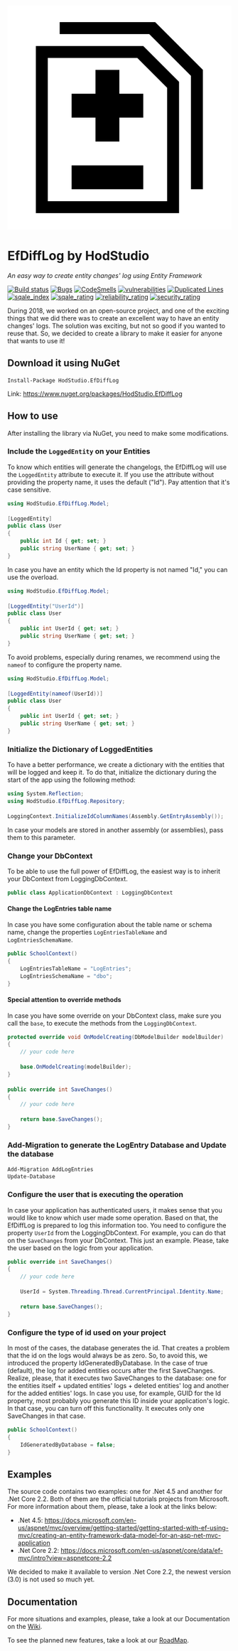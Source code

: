 ![EfDiffLog logo](https://github.com/HodStudio/EfDiffLog/blob/master/EfDiffLogIcon.png)

# EfDiffLog by HodStudio

_An easy way to create entity changes' log using Entity Framework_

[![Build status](https://ci.appveyor.com/api/projects/status/5b7jc1mjukl0v6vs?svg=true)](https://ci.appveyor.com/project/Cussa/efdifflog)
[![Bugs](https://sonarcloud.io/api/project_badges/measure?project=HodStudio.EfDiffLog&metric=bugs)](https://sonarqube.com/dashboard?id=HodStudio.EfDiffLog) [![CodeSmells](https://sonarcloud.io/api/project_badges/measure?project=HodStudio.EfDiffLog&metric=code_smells)](https://sonarqube.com/dashboard?id=HodStudio.EfDiffLog) [![vulnerabilities](https://sonarcloud.io/api/project_badges/measure?project=HodStudio.EfDiffLog&metric=vulnerabilities)](https://sonarqube.com/dashboard?id=HodStudio.EfDiffLog) [![Duplicated Lines](https://sonarcloud.io/api/project_badges/measure?project=HodStudio.EfDiffLog&metric=duplicated_lines_density)](https://sonarqube.com/dashboard?id=HodStudio.EfDiffLog) [![sqale_index](https://sonarcloud.io/api/project_badges/measure?project=HodStudio.EfDiffLog&metric=sqale_index)](https://sonarqube.com/dashboard?id=HodStudio.EfDiffLog) [![sqale_rating](https://sonarcloud.io/api/project_badges/measure?project=HodStudio.EfDiffLog&metric=sqale_rating)](https://sonarqube.com/dashboard?id=HodStudio.EfDiffLog) [![reliability_rating](https://sonarcloud.io/api/project_badges/measure?project=HodStudio.EfDiffLog&metric=reliability_rating)](https://sonarqube.com/dashboard?id=HodStudio.EfDiffLog) [![security_rating](https://sonarcloud.io/api/project_badges/measure?project=HodStudio.EfDiffLog&metric=security_rating)](https://sonarqube.com/dashboard?id=HodStudio.EfDiffLog) 

During 2018, we worked on an open-source project, and one of the exciting things that we did there was to create an excellent way to have an entity changes' logs. The solution was exciting, but not so good if you wanted to reuse that. So, we decided to create a library to make it easier for anyone that wants to use it!

## Download it using NuGet
```
Install-Package HodStudio.EfDiffLog
```
Link: https://www.nuget.org/packages/HodStudio.EfDiffLog

## How to use
After installing the library via NuGet, you need to make some modifications.

### Include the `LoggedEntity` on your Entities
To know which entities will generate the changelogs, the EfDiffLog will use the `LoggedEntity` attribute to execute it.
If you use the attribute without providing the property name, it uses the default ("Id"). Pay attention that it's case sensitive.
```cs
using HodStudio.EfDiffLog.Model;

[LoggedEntity]
public class User
{
    public int Id { get; set; }
    public string UserName { get; set; }
}
```

In case you have an entity which the Id property is not named "Id," you can use the overload.
```cs
using HodStudio.EfDiffLog.Model;

[LoggedEntity("UserId")]
public class User
{
    public int UserId { get; set; }
    public string UserName { get; set; }
}
```

To avoid problems, especially during renames, we recommend using the `nameof` to configure the property name.
```cs
using HodStudio.EfDiffLog.Model;

[LoggedEntity(nameof(UserId))]
public class User
{
    public int UserId { get; set; }
    public string UserName { get; set; }
}
```

### Initialize the Dictionary of LoggedEntities
To have a better performance, we create a dictionary with the entities that will be logged and keep it. To do that, initialize the dictionary during the start of the app using the following method:
```cs
using System.Reflection;
using HodStudio.EfDiffLog.Repository;

LoggingContext.InitializeIdColumnNames(Assembly.GetEntryAssembly());
```

In case your models are stored in another assembly (or assemblies), pass them to this parameter.

### Change your DbContext
To be able to use the full power of EfDiffLog, the easiest way is to inherit your DbContext from LoggingDbContext.
```cs
public class ApplicationDbContext : LoggingDbContext
```

#### Change the LogEntries table name
In case you have some configuration about the table name or schema name, change the properties `LogEntriesTableName` and `LogEntriesSchemaName`.
```cs
public SchoolContext()
{
    LogEntriesTableName = "LogEntries";
    LogEntriesSchemaName = "dbo";
}
```

#### Special attention to override methods
In case you have some override on your DbContext class, make sure you call the `base`, to execute the methods from the `LoggingDbContext`.
```cs
protected override void OnModelCreating(DbModelBuilder modelBuilder)
{
    // your code here

    base.OnModelCreating(modelBuilder);
}

public override int SaveChanges()
{
    // your code here

    return base.SaveChanges();
}
```

### Add-Migration to generate the LogEntry Database and Update the database
```
Add-Migration AddLogEntries
Update-Database
```

### Configure the user that is executing the operation
In case your application has authenticated users, it makes sense that you would like to know which user made some operation. Based on that, the EfDiffLog is prepared to log this information too. You need to configure the property `UserId` from the LoggingDbContext. For example, you can do that on the `SaveChanges` from your DbContext. This just an example. Please, take the user based on the logic from your application.
```cs
public override int SaveChanges()
{
    // your code here

    UserId = System.Threading.Thread.CurrentPrincipal.Identity.Name;

    return base.SaveChanges();
}
```

### Configure the type of id used on your project
In most of the cases, the database generates the id. That creates a problem that the id on the logs would always be as zero. So, to avoid this, we introduced the property IdGeneratedByDatabase. In the case of true (default), the log for added entities occurs after the first SaveChanges.
Realize, please, that it executes two SaveChanges to the database: one for the entities itself + updated entities' logs + deleted entities' log and another for the added entities' logs.
In case you use, for example, GUID for the Id property, most probably you generate this ID inside your application's logic. In that case, you can turn off this functionality. It executes only one SaveChanges in that case.
```cs
public SchoolContext()
{
    IdGeneratedByDatabase = false;
}
```

## Examples
The source code contains two examples: one for .Net 4.5 and another for .Net Core 2.2. Both of them are the official tutorials projects from Microsoft. For more information about them, please, take a look at the links below:
- .Net 4.5: https://docs.microsoft.com/en-us/aspnet/mvc/overview/getting-started/getting-started-with-ef-using-mvc/creating-an-entity-framework-data-model-for-an-asp-net-mvc-application
- .Net Core 2.2: https://docs.microsoft.com/en-us/aspnet/core/data/ef-mvc/intro?view=aspnetcore-2.2

We decided to make it available to version .Net Core 2.2, the newest version (3.0) is not used so much yet.

## Documentation
For more situations and examples, please, take a look at our Documentation on the [Wiki](https://github.com/HodStudio/EfDiffLog/wiki).

To see the planned new features, take a look at our [RoadMap](https://github.com/HodStudio/EfDiffLog/wiki#road-map-in-eternal-construction).
